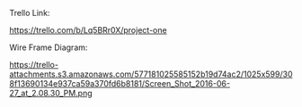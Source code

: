 Trello Link:  

https://trello.com/b/Lq5BRr0X/project-one


Wire Frame Diagram: 

https://trello-attachments.s3.amazonaws.com/577181025585152b19d74ac2/1025x599/308f13690134e937ca59a370fd6b8181/Screen_Shot_2016-06-27_at_2.08.30_PM.png